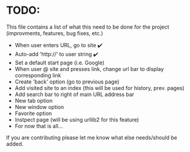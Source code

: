 TODO:
=====
This file contains a list of what this need to be done for the project (improvments, features, bug fixes, etc.)

* When user enters URL, go to site :heavy_check_mark:
* Auto-add 'http://' to user string :heavy_check_mark:
* Set a default start page (i.e. Google)
* When user @ site and presses link, change url bar to display corresponding link
* Create 'back' option (go to previous page)
* Add visited site to an index (this will be used for history, prev. pages)
* Add search bar to right of main URL address bar
* New tab option
* New window option
* Favorite option
* Instpect page (will be using urllib2 for this feature)
* For now that is all...

If you are contributing please let me know what else needs/should be added.
